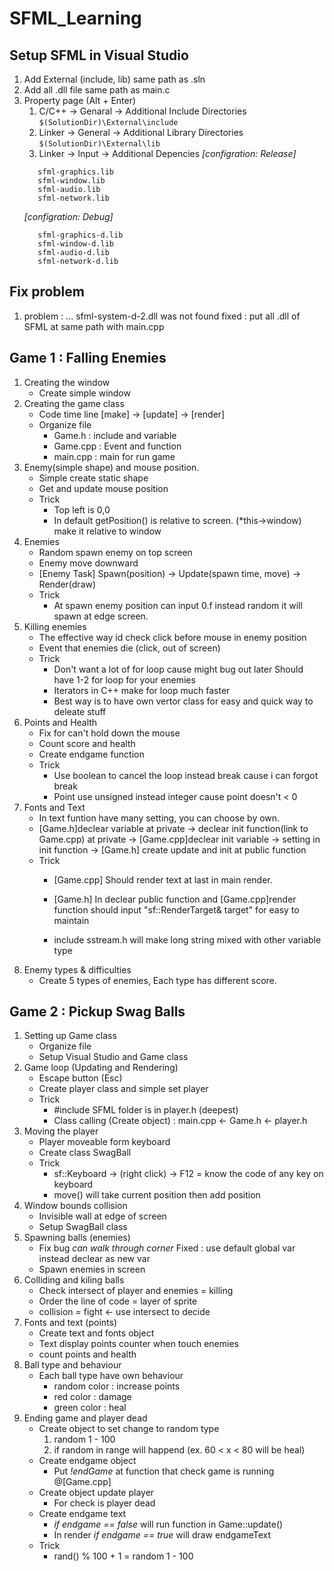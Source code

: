 # SFML_Learning
## Setup SFML in Visual Studio 
1. Add External (include, lib) same path as .sln
2. Add all .dll file same path as main.c 
3. Property page (Alt + Enter)
	1. C/C++ -> Genaral -> Additional Include Directories
	```$(SolutionDir)\External\include```
	2. Linker -> General -> Additional Library Directories 
	```$(SolutionDir)\External\lib```
	3. Linker -> Input -> Additional Depencies
	*[configration: Release]*
	```sfml-system.lib
	   sfml-graphics.lib
  	   sfml-window.lib
	   sfml-audio.lib
	   sfml-network.lib
	```
	*[configration: Debug]*
	```sfml-system-d.lib
	   sfml-graphics-d.lib
  	   sfml-window-d.lib
	   sfml-audio-d.lib
	   sfml-network-d.lib
	```


## Fix problem
1. problem : ... sfml-system-d-2.dll was not found 
   fixed   : put all .dll of SFML at same path with main.cpp		


## Game 1 : Falling Enemies 
1. Creating the window
	- Create simple window
2. Creating the game class
	- Code time line [make] -> [update] -> [render]
	- Organize file
		- Game.h   : include and variable
		- Game.cpp : Event and function
		- main.cpp : main for run game
3. Enemy(simple shape) and mouse position.
	- Simple create static shape
	- Get and update mouse position
	- Trick 
		- Top left is 0,0
		- In default getPosition() is relative to screen.
	      (*this->window) make it relative to window 
4. Enemies
	- Random spawn enemy on top screen
	- Enemy move downward 
	- [Enemy Task] Spawn(position) -> Update(spawn time, move) -> Render(draw)
	- Trick
		- At spawn enemy position can input 0.f instead random it will spawn at edge screen.
5. Killing enemies
	- The effective way id check click before mouse in enemy position
	- Event that enemies die (click, out of screen)
	- Trick
		- Don't want a lot of for loop cause might bug out later
		  Should have 1-2 for loop for your enemies
		- Iterators in C++ make for loop much faster 
		- Best way is to have own vertor class for easy and quick way to deleate stuff
6. Points and Health
	- Fix for can't hold down the mouse
	- Count score and health
	- Create endgame function
	- Trick
		- Use boolean to cancel the loop instead break cause i can forgot break
		- Point use unsigned instead integer cause point doesn't < 0
7. Fonts and Text
	- In text funtion have many setting, you can choose by own.
	- [Game.h]declear variable at private -> declear init function(link to Game.cpp) at private -> [Game.cpp]declear init variable -> setting in init function -> [Game.h] create update and init at public function
	- Trick
		- [Game.cpp] Should render text at last in main render.

		- [Game.h] In declear public function and [Game.cpp]render function should input "sf::RenderTarget& target" for easy to maintain
		- include sstream.h will make long string mixed with other variable type
8. Enemy types & difficulties
	- Create 5 types of enemies, Each type has different score.



## Game 2 : Pickup Swag Balls
1. Setting up Game class
	- Organize file
	- Setup Visual Studio and Game class 
2. Game loop (Updating and Rendering)
	- Escape button (Esc)
	- Create player class and simple set player
	- Trick 
		- \#include SFML folder is in player.h (deepest)
		- Class calling (Create object) : main.cpp <- Game.h <- player.h  		
3. Moving the player
	- Player moveable form keyboard
	- Create class SwagBall
	- Trick 
		- sf::Keyboard -> (right click) -> F12 = know the code of any key on keyboard
		- move() will take current position then add position
4. Window bounds collision
	- Invisible wall at edge of screen
	- Setup SwagBall class
5. Spawning balls (enemies)
	- Fix bug _can walk through corner_ 
	  Fixed : use default global var instead declear as new var
	- Spawn enemies in screen
6. Colliding and kiling balls
	- Check intersect of player and enemies = killing
	- Order the line of code = layer of sprite
	- collision = fight <- use intersect to decide
7. Fonts and text (points)
	- Create text and fonts object 
	- Text display points counter when touch enemies
	- count points and health
8. Ball type and behaviour
	- Each ball type have own behaviour
		- random color : increase points
		- red color    : damage
		- green color  : heal
9. Ending game and player dead
	- Create object to set change to random type 
		1. random 1 - 100
 		2. if random in range will happend (ex. 60 < x < 80 will be heal)
	- Create endgame object 
		- Put _!endGame_ at function that check game is running @[Game.cpp]
	- Create object update player
		- For check is player dead
	- Create endgame text
		- _if endgame == false_ will run function in Game::update()
		- In render _if endgame == true_ will draw endgameText
	- Trick 
		- rand() % 100 + 1 = random 1 - 100

	

	
